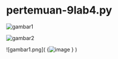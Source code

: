 # pertemuan-9lab4.py

![gambar1](screenshot/gambar1.png)

![gambar2](screenshot/gambar2.png)

![gambar1.png]( {![image](https://github.com/ekarahayu24/pertemuan-9lab4.py/assets/147680283/26c82f77-f260-4764-9baf-337ca87922f4)
} )
